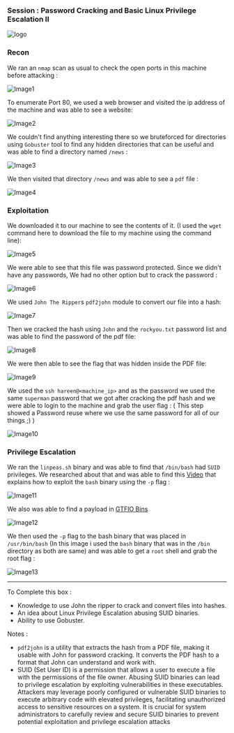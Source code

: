 ### Session : Password Cracking and Basic Linux Privilege Escalation II

![logo](assets/image.png)

### Recon

We ran an `nmap` scan as usual to check the open ports in this machine before attacking :

![Image1](assets/image1.png)

To enumerate Port 80, we used a web browser and visited the ip address of the machine and was able to see a website:

![Image2](assets/image2.png)

We couldn't find anything interesting there so we bruteforced for directories using `Gobuster` tool to find any hidden directories that can be useful and was able to find a directory named `/news` :

![Image3](assets/image3.png)

We then visited that directory `/news` and was able to see a `pdf` file :

![Image4](assets/image4.png)

### Exploitation

We downloaded it to our machine to see the contents of it. (I used the `wget` command here to download the file to my machine using the command line):

![Image5](assets/image5.png)

We were able to see that this file was password protected. Since we didn't have any passwords, We had no other option but to crack the password :

![Image6](assets/image6.png)

We used `John The Ripper`s `pdf2john` module to convert our file into a hash:

![Image7](assets/image7.png)

Then we cracked the hash using `John` and the `rockyou.txt` password list and was able to find the password of the pdf file:

![Image8](assets/image8.png)

We were then able to see the flag that was hidden inside the PDF file:

![Image9](assets/image9.png)

We used the `ssh hareen@<machine_ip>` and as the password we used the same `superman` password that we got after cracking the pdf hash and we were able to login to the machine and grab the user flag : ( This step showed a Password reuse where we use the same password for all of our things ;) )

![Image10](assets/image10.png)

### Privilege Escalation
We ran the `linpeas.sh` binary and was able to find that `/bin/bash` had `SUID` privileges. We researched about that and was able to find this [Video](https://www.youtube.com/watch?v=WgTL7KM44YQ) that explains how to exploit the `bash` binary using the `-p` flag :

![Image11](assets/image11.png)

We also was able to find a payload in [GTFIO Bins](https://gtfobins.github.io/gtfobins/bash/#suid)

![Image12](assets/image12.png)

We then used the `-p` flag to the bash binary that was placed in `/usr/bin/bash` (In this image i used the `bash` binary that was in the `/bin` directory as both are same) and was able to get a `root` shell and grab the root flag :

![Image13](assets/image13.png)

---

To Complete this box :
- Knowledge to use John the ripper to crack and convert files into hashes.
- An idea about Linux Privilege Escalation abusing SUID binaries.
- Ability to use Gobuster.

Notes :
- `pdf2john` is a utility that extracts the hash from a PDF file, making it usable with John for password cracking. It converts the PDF hash to a format that John can understand and work with.
- SUID (Set User ID) is a permission that allows a user to execute a file with the permissions of the file owner. Abusing SUID binaries can lead to privilege escalation by exploiting vulnerabilities in these executables. Attackers may leverage poorly configured or vulnerable SUID binaries to execute arbitrary code with elevated privileges, facilitating unauthorized access to sensitive resources on a system. It is crucial for system administrators to carefully review and secure SUID binaries to prevent potential exploitation and privilege escalation attacks